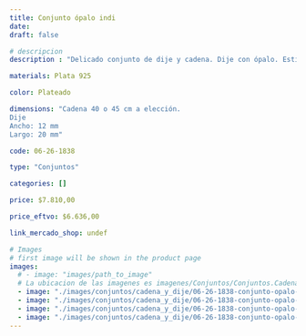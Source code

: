```yaml
---
title: Conjunto ópalo indi
date: 
draft: false

# descripcion
description : "Delicado conjunto de dije y cadena. Dije con ópalo. Estilo casual, súper canchero."

materials: Plata 925

color: Plateado

dimensions: "Cadena 40 o 45 cm a elección. 
Dije
Ancho: 12 mm 
Largo: 20 mm"

code: 06-26-1838

type: "Conjuntos"

categories: []

price: $7.810,00

price_eftvo: $6.636,00

link_mercado_shop: undef

# Images
# first image will be shown in the product page
images:
  # - image: "images/path_to_image"
  # La ubicacion de las imagenes es imagenes/Conjuntos/Conjuntos.Cadena y Dije/06-26-1838-conjunto-opalo-indi
  - image: "./images/conjuntos/cadena_y_dije/06-26-1838-conjunto-opalo-indi_a.jpg"
  - image: "./images/conjuntos/cadena_y_dije/06-26-1838-conjunto-opalo-indi_b.jpg"
  - image: "./images/conjuntos/cadena_y_dije/06-26-1838-conjunto-opalo-indi_c.jpg"
  - image: "./images/conjuntos/cadena_y_dije/06-26-1838-conjunto-opalo-indi_d.jpg"
---
```

